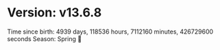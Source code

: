 # Version: v13.6.8
Time since birth: 4939 days, 118536 hours, 7112160 minutes, 426729600 seconds
Season: Spring 🌸
